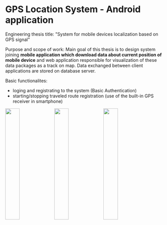 # GPS Location System - Android application

Engineering thesis title: "System for mobile devices localization based on GPS signal"

Purpose and scope of work: Main goal of this thesis is to design system joining **mobile application which download data about current position of mobile device** and web application responsible for visualization of these data packages as a track on map. Data exchanged between client applications are stored on database server.

Basic functionalites:
* loging and registrating to the system (Basic Authentication)
* starting/stopping traveled route registration (use of the built-in GPS receiver in smartphone)

<img src="https://user-images.githubusercontent.com/25122911/46469537-0246f900-c7d4-11e8-8ad3-95c02340de51.png" width="30%" heigth="30%"> <img src="https://user-images.githubusercontent.com/25122911/46469538-02df8f80-c7d4-11e8-8306-abc3dfd7c2b0.png" width="30%" heigth="30%"> <img src="https://user-images.githubusercontent.com/25122911/46469539-02df8f80-c7d4-11e8-9eec-403d6da49389.png" width="30%" heigth="30%">
